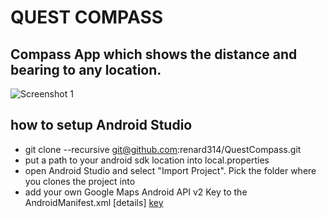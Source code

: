 
QUEST COMPASS
=========

## Compass App which shows the distance and bearing to any location. 

![Screenshot 1](https://raw.github.com/renard314/QuestCompass/master/screenshot1.png)
                

## how to setup Android Studio
* git clone --recursive git@github.com:renard314/QuestCompass.git
* put a path to your android sdk location into local.properties
* open Android Studio and select "Import Project". Pick the folder where you clones the project into
* add your own Google Maps Android API v2 Key to the AndroidManifest.xml [details] [key]

[key]: https://developers.google.com/maps/documentation/android/start#getting_the_google_maps_android_api_v2
